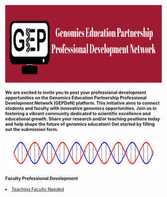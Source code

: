<div style="text-align:center;">
<img src="docs/Untitled.png" width="100%" height="250">
</div>

<h4> We are excited to invite you to post your professional development opportunities on the Genomics Education Partnership Professional Development Network (GEPDeN) platform. This initiative aims to connect students and faculty with innovative genomics opportunities. Join us in fostering a vibrant community dedicated to scientific excellence and educational growth. Share your research and/or teaching positions today and help shape the future of genomics education! Get started by filling out the submission form.</h4> 

<div style="text-align:center;">
<img src="docs/helix" width="100%" height="100">
</div>

<h4> Faculty Professional Development</h4>
<li class="masthead__menu-item">
  <a href="https://cresylviolet.github.io/pages/alleninstitute.html">Teaching Faculty Needed</a>
</li>

